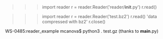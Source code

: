 >>> import reader
>>> r = reader.Reader('reader/__init__.py')
>>> r.read()

>>> import reader
>>> r = reader.Reader('test.bz2')
>>> r.read()
'data compressed with bz2'
>>> r.close()

WS-0485:reader_example mcanova$ python3 . test.gz (thanks to __main__.py)